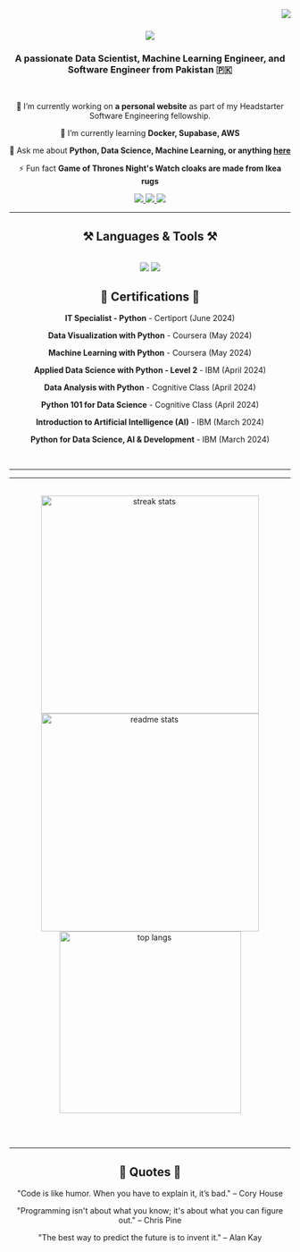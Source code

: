 <img align="right" src="https://visitor-badge.laobi.icu/badge?page_id=waqar-haider.waqar-haider" />

<h1 align="center">
    <img src="https://readme-typing-svg.herokuapp.com/?font=Righteous&size=35&center=true&vCenter=true&width=500&height=70&duration=4000&lines=Hi+There!+👋;+I'm+Waqar+Haider!;" />
</h1>

<h3 align="center">A passionate Data Scientist, Machine Learning Engineer, and Software Engineer from Pakistan 🇵🇰</h3>

<br/>

<div align="center">
 
 🔭 I’m currently working on **a personal website** as part of my Headstarter Software Engineering fellowship.

 🌱 I’m currently learning **Docker, Supabase, AWS**

💬 Ask me about **Python, Data Science, Machine Learning, or anything [here](https://github.com/waqar-haider/waqar-haider/issues)**

⚡ Fun fact **Game of Thrones Night's Watch cloaks are made from Ikea rugs**

 </div>
 
<div align="center"> 
  <a href="mailto:haiderwaqar2002@gmail.com">
    <img src="https://img.shields.io/badge/Gmail-333333?style=for-the-badge&logo=gmail&logoColor=red" />
  </a>
  <a href="https://linkedin.com/in/waqar--haider" target="_blank">
    <img src="https://img.shields.io/badge/LinkedIn-0077B5?style=for-the-badge&logo=linkedin&logoColor=white" target="_blank" />
  </a>
  <a href="https://waqar-haider05.github.io/WAQAR-HAIDER/" target="_blank">
     <img src="https://img.shields.io/badge/Portfolio-FF5722?style=for-the-badge&logo=todoist&logoColor=white" target="_blank" /> <!-- sqlite, safari, google-chrome are other good icon options -->
  </a>
</div>

 <hr/>
 
<h2 align="center">⚒️ Languages & Tools ⚒️</h2>
<br/>
<div align="center">
    <img src="https://skillicons.dev/icons?i=python,cpp,jupyter,vscode,git,github" />
    <img src="https://skillicons.dev/icons?i=react,html,css,js,nodejs" /><br>
</div>

<h2 align="center">📜 Certifications 📜</h2>
<div align="center">
  <p><strong>IT Specialist - Python</strong> - Certiport (June 2024)</p>
  <p><strong>Data Visualization with Python</strong> - Coursera (May 2024)</p>
  <p><strong>Machine Learning with Python</strong> - Coursera (May 2024)</p>
  <p><strong>Applied Data Science with Python - Level 2</strong> - IBM (April 2024)</p>
  <p><strong>Data Analysis with Python</strong> - Cognitive Class (April 2024)</p>
  <p><strong>Python 101 for Data Science</strong> - Cognitive Class (April 2024)</p>
  <p><strong>Introduction to Artificial Intelligence (AI)</strong> - IBM (March 2024)</p>
  <p><strong>Python for Data Science, AI & Development</strong> - IBM (March 2024)</p>
</div>

<br/>
<hr/>

<!--<div align="center">
  <h2>🐍 My Contributions 🐍</h2>
  <br>
  <img alt="snake eating my contributions" src="https://raw.githubusercontent.com/waqar-haider/waqar-haider/output/github-contribution-grid-snake.svg" />
  
  <br/><br/><br/>
</div>-->

<hr/>

<!--<h2 align="center">⚡ Stats ⚡</h2>-->
<br>
<div align=center>
  <img width=390 src="https://github-readme-streak-stats.vercel.app/?user=waqar-haider&count_private=true&theme=react&border_radius=10" alt="streak stats"/>
  <img width=390 src="https://github-readme-stats.vercel.app/api?username=waqar-haider&count_private=true&show_icons=true&theme=react&rank_icon=github&border_radius=10" alt="readme stats" />
  <br/>
  <img width=325 align="center" src="https://github-readme-stats.vercel.app/api/top-langs/?username=waqar- >haider&hide=HTML&langs_count=8&layout=compact&theme=react&border_radius=10&size_weight=0.5&count_weight=0.5&exclude_repo=github-readme-stats" alt="top langs" />
</div>

<br/><br/>

<hr/>

<div align="center">
  <h2>💬 Quotes 💬</h2>
  <p>"Code is like humor. When you have to explain it, it’s bad." – Cory House</p>
  <p>"Programming isn't about what you know; it's about what you can figure out." – Chris Pine</p>
  <p>"The best way to predict the future is to invent it." – Alan Kay</p>
</div>

<br/>
